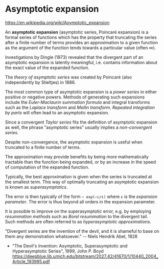 # Asymptotic expansion

https://en.wikipedia.org/wiki/Asymptotic_expansion

An **asymptotic expansion** (asymptotic series, Poincaré expansion) is a formal series of functions which has the property that truncating the series after a finite number of terms provides an approximation to a given function as the argument of the function tends towards a particular value (often ∞).

Investigations by Dingle (1973) revealed that the divergent part of an asymptotic expansion is latently meaningful, i.e. contains information about the exact value of the expanded function.

The *theory of asymptotic series* was created by Poincaré (also independently by Stieltjes) in 1886.

The most common type of asymptotic expansion is a *power series* in either positive or negative powers. Methods of generating such expansions include the *Euler-Maclaurin summation formula* and integral transforms such as the *Laplace transform* and *Mellin transform*. *Repeated integration by parts* will often lead to an asymptotic expansion.

Since a convergent *Taylor series* fits the definition of asymptotic expansion as well, the phrase "asymptotic series" usually implies a *non-convergent series*.

Despite non-convergence, the asymptotic expansion is useful when truncated to a finite number of terms.

The approximation may provide benefits by being more mathematically tractable than the function being expanded, or by an increase in the speed of computation of the expanded function.

Typically, the best approximation is given when the series is truncated at the smallest term. This way of optimally truncating an asymptotic expansion is known as *superasymptotics*.

The error is then typically of the form `~ exp(−c/ε)` where `ε` is the *expansion parameter*. The error is thus beyond all orders in the expansion parameter.

It is possible to improve on the superasymptotic error, e.g. by employing *resummation methods* such as *Borel resummation* to the divergent tail. Such methods are often referred to as *hyperasymptotic approximations*.


"Divergent series are the invention of the devil, and it is shameful to base on them any demonstration whatsoever." -- Niels Hendrik Abel, 1828

* "The Devil's Invention: Asymptotic, Superasymptotic and Hyperasymptotic Series", 1999, John P. Boyd
https://deepblue.lib.umich.edu/bitstream/2027.42/41670/1/10440_2004_Article_193995.pdf
